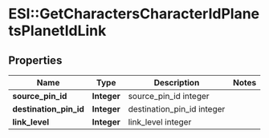# ESI::GetCharactersCharacterIdPlanetsPlanetIdLink

## Properties
Name | Type | Description | Notes
------------ | ------------- | ------------- | -------------
**source_pin_id** | **Integer** | source_pin_id integer | 
**destination_pin_id** | **Integer** | destination_pin_id integer | 
**link_level** | **Integer** | link_level integer | 


